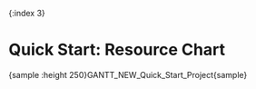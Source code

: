 {:index 3}
# Quick Start: Resource Chart

{sample :height 250}GANTT\_NEW\_Quick\_Start\_Project{sample}